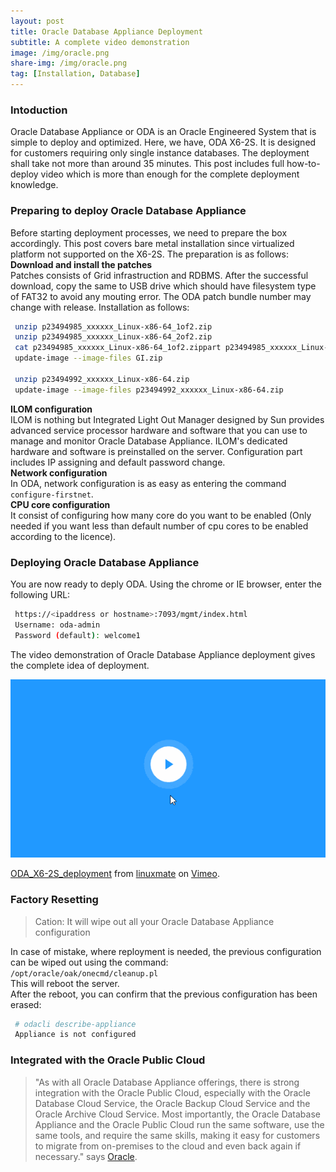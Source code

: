 ```yaml
---
layout: post
title: Oracle Database Appliance Deployment
subtitle: A complete video demonstration
image: /img/oracle.png
share-img: /img/oracle.png
tag: [Installation, Database] 
---
```


### Intoduction
Oracle Database Appliance or ODA is an Oracle Engineered System that is simple to deploy and optimized. Here, we have, ODA X6-2S. It is designed for customers requiring only single instance databases. The deployment shall take not more than around 35 minutes. This post includes full how-to-deploy video which is more than enough for the complete deployment knowledge.

### Preparing to deploy Oracle Database Appliance
Before starting deployment processes, we need to prepare the box accordingly. This post covers bare metal installation since virtualized platform not supported on the X6-2S. The preparation is as follows:  
**Download and install the patches**  
Patches consists of Grid infrastruction and RDBMS. After the successful download, copy the same to USB drive which should have filesystem type of FAT32 to avoid any mouting error. The ODA patch bundle number may change with release. Installation as follows:  
```bash
 unzip p23494985_xxxxxx_Linux-x86-64_1of2.zip
 unzip p23494985_xxxxxx_Linux-x86-64_2of2.zip
 cat p23494985_xxxxxx_Linux-x86-64_1of2.zippart p23494985_xxxxxx_Linux-x86-64_2of2.zippart > GI.zip
 update-image --image-files GI.zip
 
 unzip p23494992_xxxxxx_Linux-x86-64.zip
 update-image --image-files p23494992_xxxxxx_Linux-x86-64.zip
```

**ILOM configuration**  
ILOM is nothing but Integrated Light Out Manager designed by Sun provides advanced service processor hardware and software that you can use to manage and monitor Oracle Database Appliance. ILOM's dedicated hardware and software is preinstalled on the server. Configuration part includes IP assigning and default password change.  
**Network configuration**  
In ODA, network configuration is as easy as entering the command `configure-firstnet`.  
**CPU core configuration**  
It consist of configuring how many core do you want to be enabled (Only needed if you want less than default number of cpu cores to be enabled according to the licence).  

### Deploying Oracle Database Appliance  

You are now ready to deply ODA. Using the chrome or IE browser, enter the following URL:  
```bash
 https://<ipaddress or hostname>:7093/mgmt/index.html  
 Username: oda-admin  
 Password (default): welcome1  
```
The video demonstration of Oracle Database Appliance deployment gives the complete idea of deployment.  

[![watch](/img/play-button.gif)](https://player.vimeo.com/video/256223442)
<p><a href="https://vimeo.com/256223442">ODA_X6-2S_deployment</a> from <a href="https://vimeo.com/user81321720">linuxmate</a> on <a href="https://vimeo.com">Vimeo</a>.</p>

### Factory Resetting
> Cation: It will wipe out all your Oracle Database Appliance configuration

In case of mistake, where reployment is needed, the previous configuration can be wiped out using the command:  
`/opt/oracle/oak/onecmd/cleanup.pl`  
This will reboot the server.  
After the reboot, you can confirm that the previous configuration has been erased:  
```bash
 # odacli describe-appliance  
 Appliance is not configured
```

### Integrated with the Oracle Public Cloud
>"As with all Oracle Database Appliance offerings, there is strong integration with the Oracle Public Cloud, especially with the Oracle Database Cloud Service, the Oracle Backup Cloud Service and the Oracle Archive Cloud Service. Most importantly, the Oracle Database Appliance and the Oracle Public Cloud run the same software, use the same tools, and require the same skills, making it easy for customers to migrate from on-premises to the cloud and even back again if necessary." says [Oracle](https://www.oracle.com/engineered-systems/database-appliance/x6-2s/index.html).
